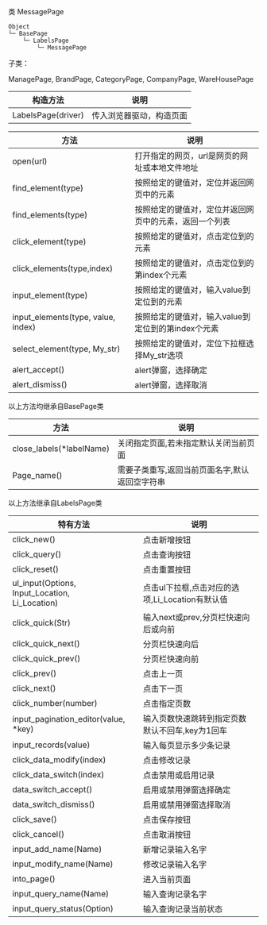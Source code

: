 类 MessagePage

```
Object
└─ BasePage
    └─ LabelsPage
        └─ MessagePage
```
子类：

ManagePage, BrandPage, CategoryPage, CompanyPage, WareHousePage

| 构造方法               | 说明           |
|--------------------|--------------|
| LabelsPage(driver) | 传入浏览器驱动，构造页面 |

| 方法                                  | 说明                              |
|-------------------------------------|---------------------------------|
| open(url)                           | 打开指定的网页，url是网页的网址或本地文件地址        |
| find_element(type)                  | 按照给定的键值对，定位并返回网页中的元素            |
| find_elements(type)                 | 按照给定的键值对，定位并返回网页中的元素，返回一个列表     |
| click_element(type)                 | 按照给定的键值对，点击定位到的元素               |
| click_elements(type,index)          | 按照给定的键值对，点击定位到的第index个元素        |
| input_element(type)                 | 按照给定的键值对，输入value到定位到的元素         |
| input_elements(type, value, index)  | 按照给定的键值对，输入value到定位到的第index个元素  |
| select_element(type, My_str)        | 按照给定的键值对，定位下拉框选择My_str选项        |
| alert_accept()                      | alert弹窗，选择确定                    |
| alert_dismiss()                     | alert弹窗，选择取消                    |
以上方法均继承自BasePage类

| 方法                       | 说明                       |
|--------------------------|--------------------------|
| close_labels(*labelName) | 关闭指定页面,若未指定默认关闭当前页面      |
| Page_name()              | 需要子类重写,返回当前页面名字,默认返回空字符串 |

以上方法继承自LabelsPage类

| 特有方法                                                | 说明                              |
|-----------------------------------------------------|---------------------------------|
| click_new()                                         | 点击新增按钮                          |
| click_query()                                       | 点击查询按钮                          |
| click_reset()                                       | 点击重置按钮                          |
| ul_input(Options, Input_Location, <br/>Li_Location) | 点击ul下拉框,点击对应的选项,Li_Location有默认值 |
| click_quick(Str)                                    | 输入next或prev,分页栏快速向后或向前          |
| click_quick_next()                                  | 分页栏快速向后                         |
| click_quick_prev()                                  | 分页栏快速向前                         |
| click_prev()                                        | 点击上一页                           |
| click_next()                                        | 点击下一页                           |
| click_number(number)                                | 点击指定页数                          |
| input_pagination_editor(value, *key)                | 输入页数快速跳转到指定页数 默认不回车,key为1回车     |
| input_records(value)                                | 输入每页显示多少条记录                     |
| click_data_modify(index)                            | 点击修改记录                          |
| click_data_switch(index)                            | 点击禁用或启用记录                       |
| data_switch_accept()                                | 启用或禁用弹窗选择确定                     |
| data_switch_dismiss()                               | 启用或禁用弹窗选择取消                     |
| click_save()                                        | 点击保存按钮                          |
| click_cancel()                                      | 点击取消按钮                          |
| input_add_name(Name)                                | 新增记录输入名字                        |
| input_modify_name(Name)                             | 修改记录输入名字                        |
| into_page()                                         | 进入当前页面                          |
| input_query_name(Name)                              | 输入查询记录名字                        |
| input_query_status(Option)                          | 输入查询记录当前状态                      |
